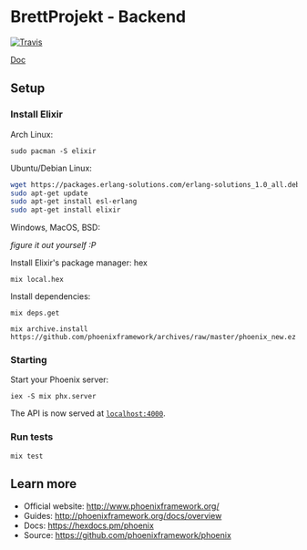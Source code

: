 # BrettProjekt - Backend
[![Travis](https://img.shields.io/travis/dhbw-stginf16a/backend.svg)](https://travis-ci.org/dhbw-stginf16a/backend)

[Doc](https://dhbw-stginf16a.github.io/backend)

## Setup

### Install Elixir

Arch Linux:

`sudo pacman -S elixir`

Ubuntu/Debian Linux:
```bash
wget https://packages.erlang-solutions.com/erlang-solutions_1.0_all.deb && sudo dpkg -i erlang-solutions_1.0_all.deb
sudo apt-get update
sudo apt-get install esl-erlang
sudo apt-get install elixir
```

Windows, MacOS, BSD:

*figure it out yourself :P*

Install Elixir's package manager: hex

`mix local.hex`

Install dependencies:

`mix deps.get`

`mix archive.install https://github.com/phoenixframework/archives/raw/master/phoenix_new.ez`


### Starting
Start your Phoenix server:

`iex -S mix phx.server`

The API is now served at [`localhost:4000`](http://localhost:4000).

### Run tests

`mix test`

## Learn more

  * Official website: http://www.phoenixframework.org/
  * Guides: http://phoenixframework.org/docs/overview
  * Docs: https://hexdocs.pm/phoenix
  * Source: https://github.com/phoenixframework/phoenix
